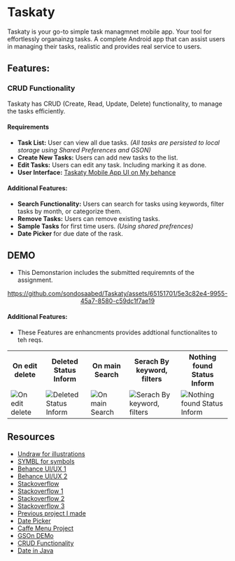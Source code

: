 # Taskaty
Taskaty is your go-to simple task managmnet mobile app. Your tool for effortlessly organainzg tasks. 
A complete Android app that can assist users in managing their tasks, realistic and provides real service to users. 

## Features:
### CRUD Functionality
Taskaty has CRUD (Create, Read, Update, Delete) functionality, to manage the tasks efficiently.

#### Requirements 
- <b>Task List:</b> User can view all due tasks. _(All tasks are persisted to local storage using Shared Preferences and GSON)_
- <b>Create New Tasks:</b> Users can add new tasks to the list.
- <b>Edit Tasks:</b> Users can edit any task. Including marking it as done.
- <b>User Interface:</b> [Taskaty Mobile App UI on My behance](https://www.behance.net/gallery/184474407/Taskaty-Mobile-App-UI)

#### Additional Features:
- <b>Search Functionality:</b> Users can search for tasks using keywords, filter tasks by month, or categorize them.
- <b>Remove Tasks:</b> Users can remove existing tasks.
- <b>Sample Tasks</b> for first time users. _(Using shared prefrences)_
- <b>Date Picker</b> for due date of the rask.

## DEMO
- This Demonstarion includes the submitted requiremnts of the assignment.

<div align=center>

  https://github.com/sondosaabed/Taskaty/assets/65151701/5e3c82e4-9955-45a7-8580-c59dc1f7ae19

</div>


#### Additional Features:
- These Features are enhancments provides addtional functionalites to teh reqs. 
<div>
    <table>
        <tr>
            <th>On edit delete</th>
            <th>Deleted Status Inform</th>
            <th>On main Search</th>
            <th>Serach By keyword, filters</th>
            <th>Nothing found Status Inform</th>
        </tr>
        <tr>
            <td><img src="https://github.com/sondosaabed/Taskaty/assets/65151701/d18fb54c-4365-4c40-b342-e3a003e49823" alt="On edit delete"></td>
            <td><img src="https://github.com/sondosaabed/Taskaty/assets/65151701/def88b4c-d423-4816-ae99-cd2fa810209a" alt="Deleted Status Inform"></td>
            <td><img src="https://github.com/sondosaabed/Taskaty/assets/65151701/12ff67bf-0b2c-4c6d-87ff-6447de6aff37" alt="On main Search"></td>
            <td><img src="https://github.com/sondosaabed/Taskaty/assets/65151701/18d09acb-e5b1-4aa5-ab27-f9e9d80958a0" alt="Serach By keyword, filters"></td>
            <td><img src="https://github.com/sondosaabed/Taskaty/assets/65151701/a7c146f4-4cbc-4048-b66c-636a4f274efe" alt="Nothing found Status Inform"></td>
        </tr>
    </table>
</div>

## Resources
- [Undraw for illustrations](https://undraw.co/search)
- [SYMBL for symbols](https://symbl.cc/en/)
- [Behance UI/UX 1](https://www.behance.net/gallery/182827809/Taskin-(Task-Management)?tracking_source=search_projects|task+management+app)
- [Behance UI/UX 2](https://www.behance.net/gallery/182828143/Task-Management-Mobile-App?tracking_source=search_projects|task+management+app)
- [Stackoverflow](https://stackoverflow.com/questions/30216233/how-to-hide-app-name-from-title-bar-in-android)
- [Stackoverflow 1](https://stackoverflow.com/questions/10532907/android-retrieve-string-array-from-resources)
- [Stackoverflow 2](https://stackoverflow.com/questions/4636141/determine-if-android-app-is-being-used-for-the-first-time)
- [Stackoverflow 3](https://stackoverflow.com/questions/56833657/preferencemanager-getdefaultsharedpreferences-deprecated-in-android-q#56833739)
- [Previous project I made](https://github.com/sondosaabed/Tasks-list-Managment-System/tree/main)
- [Date Picker](https://www.geeksforgeeks.org/datepicker-in-android/)
- [Caffe Menu Project](https://github.com/szainbzu/CaffeeMenu/tree/master)
- [GSOn DEMo](https://github.com/szainbzu/GSONDemo1/tree/master)
- [CRUD Functionality](https://appmaster.io/blog/crud-functionality-in-mobile-apps)
- [Date in Java](https://www.youtube.com/watch?v=-t0Pz-J1zzk)
